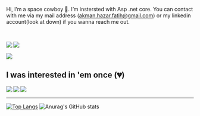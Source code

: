 Hi, I’m a space cowboy 🤠. I’m instersted with Asp .net core. You can contact with me via my mail address (akman.hazar.fatih@gmail.com) or my linkedin account(look at down) if you wanna reach me out.

<br/>

<a target="_blank" href="https://www.linkedin.com/in/hazar-fatih-akman"><img align="left" src="https://img.shields.io/badge/LinkedIn-0077B5?style=for-the-badge&logo=linkedin&logoColor=white" /></a>
<img align="left" src="https://img.shields.io/badge/C%23-239120?style=for-the-badge&logo=c-sharp&logoColor=white" />
<br/>

<img align="left" src="https://komarev.com/ghpvc/?username=HazarFatihAkman&style=for-the-badge">
<br />

I was interested in 'em once  (:broken_heart:)
---------------------------------------------------------
<img align="left" src="https://img.shields.io/badge/PHP-777BB4?style=for-the-badge&logo=php&logoColor=white" />
<img align="left" src="https://img.shields.io/badge/JavaScript-323330?style=for-the-badge&logo=javascript&logoColor=F7DF1E" />
<img align="left" src="https://img.shields.io/badge/Python-3776AB?style=for-the-badge&logo=python&logoColor=white" />

<br />

---------------------------------------------------------

[![Top Langs](https://github-readme-stats.vercel.app/api/top-langs/?username=HazarFatihAkman&layout=compact)](https://github.com/anuraghazra/github-readme-stats)
![Anurag's GitHub stats](https://github-readme-stats.vercel.app/api?username=HazarFatihAkman&count_private=true&show_icons=true)
<br />
